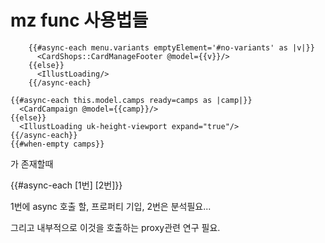


# mz func 사용법들


``` example
    {{#async-each menu.variants emptyElement='#no-variants' as |v|}}
      <CardShops::CardManageFooter @model={{v}}/>
    {{else}}
      <IllustLoading/>
    {{/async-each}
```

``` example2
{{#async-each this.model.camps ready=camps as |camp|}}
  <CardCampaign @model={{camp}}/>
{{else}}
  <IllustLoading uk-height-viewport expand="true"/>
{{/async-each}}
{{#when-empty camps}}

```

가 존재할때

{{#async-each [1번] [2번]}}

1번에 async 호출 할, 프로퍼티 기입,
2번은 분석필요...

그리고 내부적으로 이것을 호출하는 proxy관련 연구 필요.